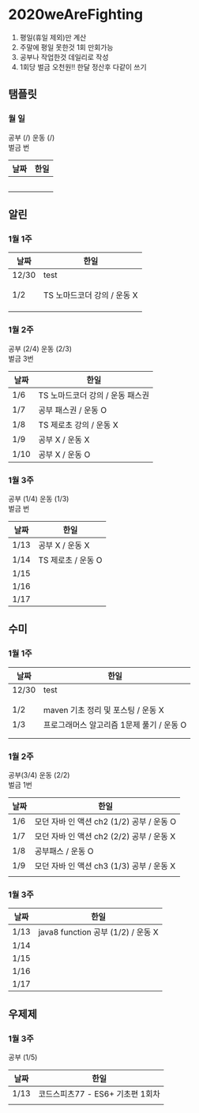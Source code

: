 # 2020weAreFighting

1. 평일(휴일 제외)만 계산
2. 주말에 평일 못한것 1회 만회가능
3. 공부나 작업한것 데일리로 작성
4. 1회당 벌금 오천원!! 한달 정산후 다같이 쓰기

## 탬플릿

### 월 일
공부 (/) 운동 (/)  
벌금 번  

| 날짜  | 한일  |
|---|---|
| | |
| | |
| | |
| | |
| | |

## 알린
### 1월 1주
| 날짜  | 한일  |
|---|---|
|  12/30 | test  |
|   |   |
|   |   |
|  1/2 | TS 노마드코더 강의 / 운동 X   |
|   |   |
|   |   |
|   |   |

### 1월 2주
공부 (2/4) 운동 (2/3)  
벌금 3번  

| 날짜  | 한일  |
|---|---|
|  1/6| TS 노마드코더 강의 / 운동 패스권  |
|  1/7 | 공부 패스권 / 운동 O   |
|  1/8 | TS 제로초 강의 / 운동 X   |
|  1/9 | 공부 X / 운동 X  |
|  1/10 | 공부 X / 운동 O  |

### 1월 3주
공부 (1/4) 운동 (1/3)  
벌금 번  

| 날짜  | 한일  |
|---|---|
|  1/13|  공부 X / 운동 X  |
|  1/14| TS 제로초 / 운동 O |
|  1/15|  |
|  1/16 |  |
|  1/17 |  |


## 수미
### 1월 1주
| 날짜  | 한일  |
|---|---|
|  12/30 | test  |
|   |   |
|   |   |
|  1/2 |  maven 기초 정리 및 포스팅 / 운동 X  |
|  1/3 |  프로그래머스 알고리즘 1문제 풀기 / 운동 O |
|   |   |
|   |   |

### 1월 2주
공부(3/4) 운동 (2/2)  
벌금 1번  

| 날짜  | 한일  |
|---|---|
|  1/6| 모던 자바 인 액션 ch2 (1/2) 공부 / 운동 O  |
|  1/7 | 모던 자바 인 액션 ch2 (2/2) 공부 / 운동 X  |
|  1/8 | 공부패스 / 운동 O  |
|  1/9 | 모던 자바 인 액션 ch3 (1/3) 공부 / 운동 X |
|   |   |

### 1월 3주  

| 날짜  | 한일  |
|---|---|
|  1/13| java8 function 공부 (1/2) / 운동 X  |
|  1/14 |  |
|  1/15 |  |
|  1/16 |  |
|  1/17 |   |

## 우제제


### 1월 3주
공부 (1/5)

| 날짜  | 한일  |
|---|---|
|  1/13 | 코드스피츠77 - ES6+ 기초편 1회차  |
|   |   |
